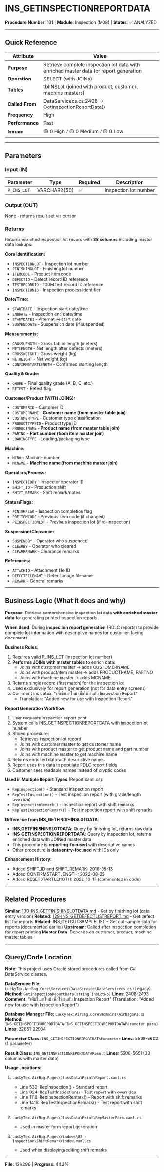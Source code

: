 # INS_GETINSPECTIONREPORTDATA

**Procedure Number**: 131 | **Module**: Inspection (M08) | **Status**: ✅ ANALYZED

---

## Quick Reference

| Attribute | Value |
|-----------|-------|
| **Purpose** | Retrieve complete inspection lot data with enriched master data for report generation |
| **Operation** | SELECT (with JOINs) |
| **Tables** | tblINSLot (joined with product, customer, machine masters) |
| **Called From** | DataServicecs.cs:2408 → GetInspectionReportData() |
| **Frequency** | High |
| **Performance** | Fast |
| **Issues** | 🟡 0 High / 🟡 0 Medium / 🟡 0 Low |

---

## Parameters

### Input (IN)

| Parameter | Type | Required | Description |
|-----------|------|----------|-------------|
| `P_INS_LOT` | VARCHAR2(50) | ✅ | Inspection lot number |

### Output (OUT)

None - returns result set via cursor

### Returns

Returns enriched inspection lot record with **38 columns** including master data lookups:

**Core Identification:**
- `INSPECTIONLOT` - Inspection lot number
- `FINISHINGLOT` - Finishing lot number
- `ITEMCODE` - Product item code
- `DEFECTID` - Defect record ID reference
- `TESTRECORDID` - 100M test record ID reference
- `INSPECTIONID` - Inspection process identifier

**Date/Time:**
- `STARTDATE` - Inspection start date/time
- `ENDDATE` - Inspection end date/time
- `STARTDATE1` - Alternative start date
- `SUSPENDDATE` - Suspension date (if suspended)

**Measurements:**
- `GROSSLENGTH` - Gross fabric length (meters)
- `NETLENGTH` - Net length after defects (meters)
- `GROSSWEIGHT` - Gross weight (kg)
- `NETWEIGHT` - Net weight (kg)
- `CONFIRMSTARTLENGTH` - Confirmed starting length

**Quality & Grade:**
- `GRADE` - Final quality grade (A, B, C, etc.)
- `RETEST` - Retest flag

**Customer/Product (WITH JOINS):**
- `CUSTOMERID` - Customer ID
- `CUSTOMERNAME` - **Customer name (from master table join)**
- `CUSTOMERTYPE` - Customer type classification
- `PRODUCTTYPEID` - Product type ID
- `PRODUCTNAME` - **Product name (from master table join)**
- `PARTNO` - **Part number (from item master join)**
- `LOADINGTYPE` - Loading/packaging type

**Machine:**
- `MCNO` - Machine number
- `MCNAME` - **Machine name (from machine master join)**

**Operators/Process:**
- `INSPECTEDBY` - Inspector operator ID
- `SHIFT_ID` - Production shift
- `SHIFT_REMARK` - Shift remark/notes

**Status/Flags:**
- `FINISHFLAG` - Inspection completion flag
- `PREITEMCODE` - Previous item code (if changed)
- `PEINSPECTIONLOT` - Previous inspection lot (if re-inspection)

**Suspension/Clearance:**
- `SUSPENDBY` - Operator who suspended
- `CLEARBY` - Operator who cleared
- `CLEARREMARK` - Clearance remarks

**References:**
- `ATTACHID` - Attachment file ID
- `DEFECTFILENAME` - Defect image filename
- `REMARK` - General remarks

---

## Business Logic (What it does and why)

**Purpose**: Retrieve comprehensive inspection lot data **with enriched master data** for generating printed inspection reports.

**When Used**: During **inspection report generation** (RDLC reports) to provide complete lot information with descriptive names for customer-facing documents.

**Business Rules**:
1. Requires valid P_INS_LOT (inspection lot number)
2. **Performs JOINs with master tables** to enrich data:
   - Joins with customer master → adds CUSTOMERNAME
   - Joins with product/item master → adds PRODUCTNAME, PARTNO
   - Joins with machine master → adds MCNAME
3. Returns single record (first match) for the inspection lot
4. Used exclusively for report generation (not for data entry screens)
5. Comment indicates: "เพิ่มขึ้นมาใหม่ เพื่อใช้งานกับ Inspection Report"
   - Translation: "Added new for use with Inspection Report"

**Report Generation Workflow**:
1. User requests inspection report print
2. System calls INS_GETINSPECTIONREPORTDATA with inspection lot number
3. Stored procedure:
   - Retrieves inspection lot record
   - Joins with customer master to get customer name
   - Joins with product master to get product name and part number
   - Joins with machine master to get machine name
4. Returns enriched data with descriptive names
5. Report uses this data to populate RDLC report fields
6. Customer sees readable names instead of cryptic codes

**Used in Multiple Report Types** (Report.xaml.cs):
- `RepInspection()` - Standard inspection report
- `RepTestInspection()` - Test inspection report (with grade/length override)
- `RepInspectionRemark()` - Inspection report with shift remarks
- `RepTestInspectionRemark()` - Test inspection report with shift remarks

**Difference from INS_GETFINISHINSLOTDATA**:
- **INS_GETFINISHINSLOTDATA**: Query by finishing lot, returns raw data
- **INS_GETINSPECTIONREPORTDATA**: Query by inspection lot, returns enriched data with JOINed master data
- This procedure is **reporting-focused** with descriptive names
- Other procedure is **data entry-focused** with IDs only

**Enhancement History**:
- Added SHIFT_ID and SHIFT_REMARK: 2016-05-13
- Added CONFIRMSTARTLENGTH: 2022-08-23
- Added RESETSTARTLENGTH: 2022-10-17 (commented in code)

---

## Related Procedures

**Similar**: [130-INS_GETFINISHINSLOTDATA.md](./130-INS_GETFINISHINSLOTDATA.md) - Get by finishing lot (data entry version)
**Related**: [129-INS_GETDEFECTLISTREPORT.md](./129-INS_GETDEFECTLISTREPORT.md) - Get defect list for reports
**Related**: INS_GETCUTSAMPLELIST - Get cut sample data for reports (documented earlier)
**Upstream**: Called after inspection completion for report printing
**Master Data**: Depends on customer, product, machine master tables

---

## Query/Code Location

**Note**: This project uses Oracle stored procedures called from C# DataService classes.

**DataService File**: `LuckyTex.AirBag.Core\Services\DataService\DataServicecs.cs` (Legacy)
**Method**: `GetInspectionReportData(string insLotNo)`
**Lines**: 2408-2493
**Comment**: "เพิ่มขึ้นมาใหม่ เพื่อใช้งานกับ Inspection Report" (Translation: "Added new for use with Inspection Report")

**Database Manager File**: `LuckyTex.AirBag.Core\Domains\AirbagSPs.cs`
**Method**: `INS_GETINSPECTIONREPORTDATA(INS_GETINSPECTIONREPORTDATAParameter para)`
**Lines**: 22851-22934

**Parameter Class**: `INS_GETINSPECTIONREPORTDATAParameter`
**Lines**: 5599-5602 (1 parameter)

**Result Class**: `INS_GETINSPECTIONREPORTDATAResult`
**Lines**: 5608-5651 (38 columns with master data)

**Usage Locations**:
1. `LuckyTex.AirBag.Pages\ClassData\Print\Report.xaml.cs`
   - Line 530: RepInspection() - Standard report
   - Line 824: RepTestInspection() - Test report with overrides
   - Line 1116: RepInspectionRemark() - Report with shift remarks
   - Line 1416: RepTestInspectionRemark() - Test report with shift remarks

2. `LuckyTex.AirBag.Pages\ClassData\Print\RepMasterForm.xaml.cs`
   - Used in master form report generation

3. `LuckyTex.AirBag.Pages\Windows\08 - Inspection\ShiftRemarkWindow.xaml.cs`
   - Used when displaying/editing shift remarks

---

**File**: 131/296 | **Progress**: 44.3%
